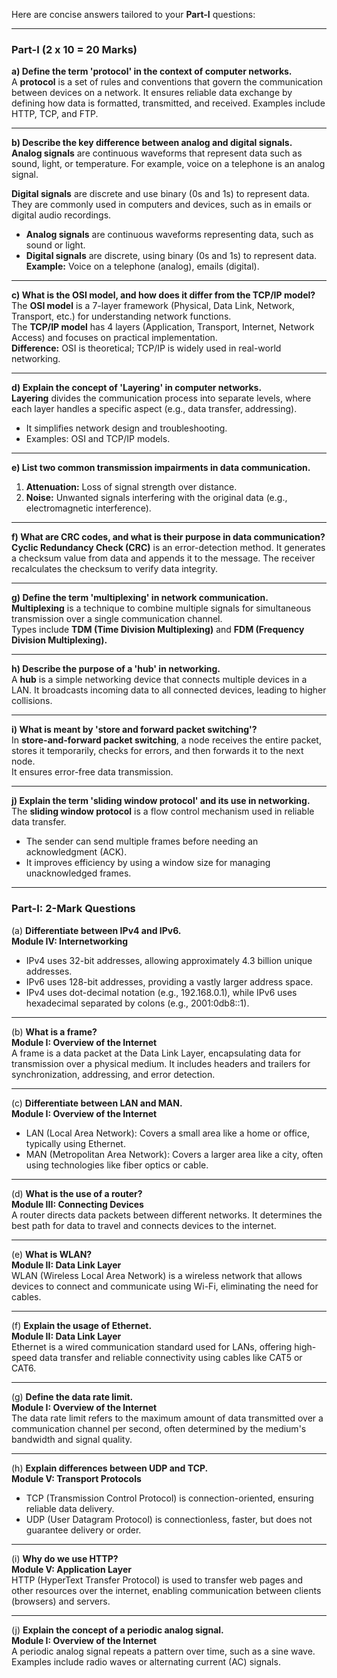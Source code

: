Here are concise answers tailored to your **Part-I** questions:

---

### **Part-I (2 x 10 = 20 Marks)**

**a) Define the term 'protocol' in the context of computer networks.**  
A **protocol** is a set of rules and conventions that govern the communication between devices on a network. It ensures reliable data exchange by defining how data is formatted, transmitted, and received. Examples include HTTP, TCP, and FTP.  

---

**b) Describe the key difference between analog and digital signals.**  
**Analog signals** are continuous waveforms that represent data such as sound, light, or temperature. For example, voice on a telephone is an analog signal.  

**Digital signals** are discrete and use binary (0s and 1s) to represent data. They are commonly used in computers and devices, such as in emails or digital audio recordings.
- **Analog signals** are continuous waveforms representing data, such as sound or light.  
- **Digital signals** are discrete, using binary (0s and 1s) to represent data.  
**Example:** Voice on a telephone (analog), emails (digital).

---

**c) What is the OSI model, and how does it differ from the TCP/IP model?**  
The **OSI model** is a 7-layer framework (Physical, Data Link, Network, Transport, etc.) for understanding network functions.  
The **TCP/IP model** has 4 layers (Application, Transport, Internet, Network Access) and focuses on practical implementation.  
**Difference:** OSI is theoretical; TCP/IP is widely used in real-world networking.

---

**d) Explain the concept of 'Layering' in computer networks.**  
**Layering** divides the communication process into separate levels, where each layer handles a specific aspect (e.g., data transfer, addressing).  
- It simplifies network design and troubleshooting.  
- Examples: OSI and TCP/IP models.

---

**e) List two common transmission impairments in data communication.**  
1. **Attenuation:** Loss of signal strength over distance.  
2. **Noise:** Unwanted signals interfering with the original data (e.g., electromagnetic interference).  

---

**f) What are CRC codes, and what is their purpose in data communication?**  
**Cyclic Redundancy Check (CRC)** is an error-detection method. It generates a checksum value from data and appends it to the message. The receiver recalculates the checksum to verify data integrity.  

---

**g) Define the term 'multiplexing' in network communication.**  
**Multiplexing** is a technique to combine multiple signals for simultaneous transmission over a single communication channel.  
Types include **TDM (Time Division Multiplexing)** and **FDM (Frequency Division Multiplexing).**

---

**h) Describe the purpose of a 'hub' in networking.**  
A **hub** is a simple networking device that connects multiple devices in a LAN. It broadcasts incoming data to all connected devices, leading to higher collisions.

---

**i) What is meant by 'store and forward packet switching'?**  
In **store-and-forward packet switching**, a node receives the entire packet, stores it temporarily, checks for errors, and then forwards it to the next node.  
It ensures error-free data transmission.

---

**j) Explain the term 'sliding window protocol' and its use in networking.**  
The **sliding window protocol** is a flow control mechanism used in reliable data transfer.  
- The sender can send multiple frames before needing an acknowledgment (ACK).  
- It improves efficiency by using a window size for managing unacknowledged frames.  

--- 

### Part-I: 2-Mark Questions

(a) **Differentiate between IPv4 and IPv6.**  
**Module IV: Internetworking**  
- IPv4 uses 32-bit addresses, allowing approximately 4.3 billion unique addresses.  
- IPv6 uses 128-bit addresses, providing a vastly larger address space.  
- IPv4 uses dot-decimal notation (e.g., 192.168.0.1), while IPv6 uses hexadecimal separated by colons (e.g., 2001:0db8::1).  

---

(b) **What is a frame?**  
**Module I: Overview of the Internet**  
A frame is a data packet at the Data Link Layer, encapsulating data for transmission over a physical medium. It includes headers and trailers for synchronization, addressing, and error detection.  

---

(c) **Differentiate between LAN and MAN.**  
**Module I: Overview of the Internet**  
- LAN (Local Area Network): Covers a small area like a home or office, typically using Ethernet.  
- MAN (Metropolitan Area Network): Covers a larger area like a city, often using technologies like fiber optics or cable.  

---

(d) **What is the use of a router?**  
**Module III: Connecting Devices**  
A router directs data packets between different networks. It determines the best path for data to travel and connects devices to the internet.  

---

(e) **What is WLAN?**  
**Module II: Data Link Layer**  
WLAN (Wireless Local Area Network) is a wireless network that allows devices to connect and communicate using Wi-Fi, eliminating the need for cables.  

---

(f) **Explain the usage of Ethernet.**  
**Module II: Data Link Layer**  
Ethernet is a wired communication standard used for LANs, offering high-speed data transfer and reliable connectivity using cables like CAT5 or CAT6.  

---

(g) **Define the data rate limit.**  
**Module I: Overview of the Internet**  
The data rate limit refers to the maximum amount of data transmitted over a communication channel per second, often determined by the medium's bandwidth and signal quality.  

---

(h) **Explain differences between UDP and TCP.**  
**Module V: Transport Protocols**  
- TCP (Transmission Control Protocol) is connection-oriented, ensuring reliable data delivery.  
- UDP (User Datagram Protocol) is connectionless, faster, but does not guarantee delivery or order.  

---

(i) **Why do we use HTTP?**  
**Module V: Application Layer**  
HTTP (HyperText Transfer Protocol) is used to transfer web pages and other resources over the internet, enabling communication between clients (browsers) and servers.  

---

(j) **Explain the concept of a periodic analog signal.**  
**Module I: Overview of the Internet**  
A periodic analog signal repeats a pattern over time, such as a sine wave. Examples include radio waves or alternating current (AC) signals.

